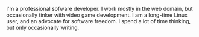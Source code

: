 I'm a professional sofware developer.  I work mostly in the web domain, but occasionally tinker with video game development.  I am a long-time Linux user, and an advocate for software freedom.  I spend a lot of time thinking, but only occasionally writing.
